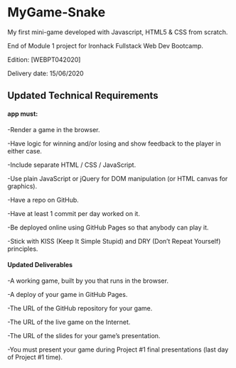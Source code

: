 # MyGame-Snake

My first mini-game developed with Javascript, HTML5 & CSS from scratch.

End of Module 1 project for Ironhack Fullstack Web Dev Bootcamp.

Edition: [WEBPT042020]

Delivery date: 15/06/2020

## Updated Technical Requirements
####  app must:

-Render a game in the browser.

-Have logic for winning and/or losing and show feedback to the player in either case.

-Include separate HTML / CSS / JavaScript.

-Use plain JavaScript or jQuery for DOM manipulation (or HTML canvas for graphics).

-Have a repo on GitHub.

-Have at least 1 commit per day worked on it.

-Be deployed online using GitHub Pages so that anybody can play it.

-Stick with KISS (Keep It Simple Stupid) and DRY (Don’t Repeat Yourself) principles.

#### Updated Deliverables

-A working game, built by you that runs in the browser.

-A deploy of your game in GitHub Pages.

-The URL of the GitHub repository for your game.

-The URL of the live game on the Internet.

-The URL of the slides for your game’s presentation.

-You must present your game during Project #1 final presentations (last day of Project #1 time).
